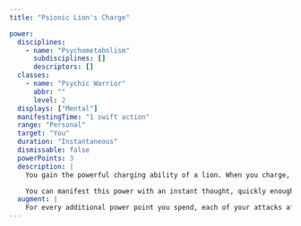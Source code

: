 ```yaml
---
title: "Psionic Lion's Charge"

power:
  disciplines:
    - name: "Psychometabolism"
      subdisciplines: []
      descriptors: []
  classes:
    - name: "Psychic Warrior"
      abbr: ""
      level: 2
  displays: ["Mental"]
  manifestingTime: "1 swift action"
  range: "Personal"
  target: "You"
  duration: "Instantaneous"
  dismissable: false
  powerPoints: 3
  description: |
    You gain the powerful charging ability of a lion. When you charge, you can make a full attack in the same round.

    You can manifest this power with an instant thought, quickly enough to gain the benefit of the power as you charge. Manifesting the power is a swift action You cannot manifest this power when it isn't your turn.
  augment: |
    For every additional power point you spend, each of your attacks after a charge in the current round gains a circumstance bonus on damage equal to the number of additional points spent.
---
```

